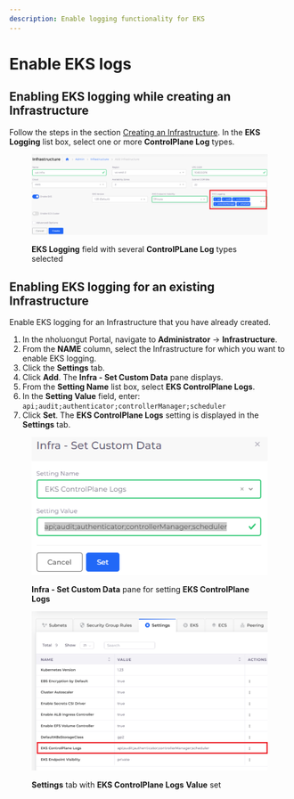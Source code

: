 ```yaml
---
description: Enable logging functionality for EKS
---
```


# Enable EKS logs

## Enabling EKS logging while creating an Infrastructure

Follow the steps in the section [Creating an Infrastructure](../). In the **EKS Logging** list box, select one or more **ControlPlane Log** types.

<figure><img src="../../../../.gitbook/assets/AWS_Infra_logs2.png" alt=""><figcaption><p><strong>EKS Logging</strong> field with several <strong>ControlPLane Log</strong> types selected</p></figcaption></figure>

## Enabling EKS logging for an existing Infrastructure

Enable EKS logging for an Infrastructure that you have already created.

1. In the nholuongut Portal, navigate to **Administrator** -> **Infrastructure**.
2. From the **NAME** column, select the Infrastructure for which you want to enable EKS logging.
3. Click the **Settings** tab.
4. Click **Add**. The **Infra - Set Custom Data** pane displays.
5. From the **Setting Name** list box, select **EKS ControlPlane Logs**.
6. In the **Setting Value** field, enter: `api;audit;authenticator;controllerManager;scheduler`
7. Click **Set**. The **EKS ControlPlane Logs** setting is displayed in the **Settings** tab.

<div align="left">

<figure><img src="../../../../.gitbook/assets/AWS_Infra_logs3.png" alt=""><figcaption><p><strong>Infra - Set Custom Data</strong> pane for setting <strong>EKS ControlPlane Logs</strong></p></figcaption></figure>

</div>

<figure><img src="../../../../.gitbook/assets/AWS_logging_display.png" alt=""><figcaption><p><strong>Settings</strong> tab with <strong>EKS ControlPlane Logs</strong> <strong>Value</strong> set</p></figcaption></figure>

